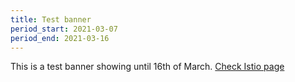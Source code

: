 ```yaml
---
title: Test banner
period_start: 2021-03-07
period_end: 2021-03-16
---
```

[comment]: <> (TODO: Replace placeholder and change periods if needed or remove file)

This is a test banner showing until 16th of March. [Check Istio page](https://www.istio.io)